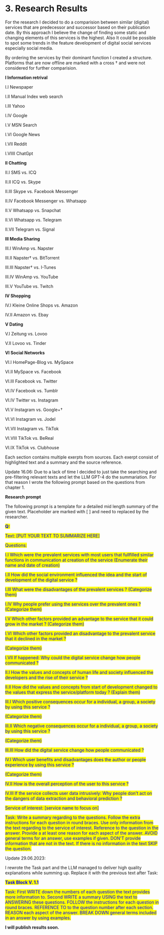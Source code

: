 # 3. Research Results

For the research I decided to do a comparision between similar (digital) services that are predecessor and successor based on their publication date. By this approach I believe the change of finding some static and changing elements of this services is the highest. Also It could be possible to spot some trends in the feature development of digital social services especially social media.

By ordering the services by their dominant function I created a structure. Platforms that are now offline are marked with a cross † and were not considered for further comparision.



**I Information retrival**

I.I Newspaper

I.II Manual Index web search

I.III Yahoo

I.IV Google&#x20;

I.V MSN Search

I.VI Google News

I.VII Reddit

I.VIIII ChatGpt



**II Chatting**

II.I SMS vs. ICQ

II.II ICQ vs. Skype

II.III Skype vs. Facebook Messenger

II.IV Facebook Messenger vs. Whatsapp

II.V Whatsapp vs. Snapchat

II.VI Whatsapp vs. Telegram

II.VII Telegram vs. Signal



**III Media Sharing**

III.I WinAmp vs. Napster

III.II Napster† vs. BitTorrent

III.III Napster† vs. I-Tunes

III.IV WinAmp vs. YouTube

III.V YouTube vs. Twitch



**IV Shopping**

IV.I Kleine Online Shops vs. Amazon

IV.II Amazon vs. Ebay

**V Dating**

V.I Zeitung vs. Lovoo

V.II Lovoo vs. Tinder



**VI Social Networks**

VI.I HomePage-Blog vs. MySpace

VI.II MySpace vs. Facebook

VI.III Facebook vs. Twitter

VI.IV Facebook vs. Tumblr

VI.IV Twitter vs. Instagram

VI.V Instagram vs. Google+†

VI.VI Instagram vs. Jodel

VI.VII Instagram vs. TikTok

VI.VIII TikTok vs. BeReal

VI.IX TikTok vs. Clubhouse

Each section contains multiple exerpts from sources. Each exerpt consist of highlighted text and a summary and the source reference.



Update 16.06: Due to a lack of time I decided to just take the searching and pre-filtering relevant texts and let the LLM GPT-4 do the summariation. For that reason I wrote the following prompt based on the questions from chapter 1.



**Research prompt**

The following prompt is a template for a detailed mid length summary of the given text. Placeholder are marked with \[ ] and need to replaced by the researcher.

<mark style="color:blue;">**Q:**</mark>&#x20;

<mark style="color:blue;">Text: \[PUT YOUR TEXT TO SUMMARIZE HERE]</mark>

<mark style="color:blue;">Questions:</mark>&#x20;

<mark style="color:blue;">I.I Which were the prevalent services with most users that fullfilled similar functions in communication at creation of the service (Enumerate their name and date of creation)</mark>

<mark style="color:blue;">I.II How did the social environment influenced the idea and the start of development of the digital service ?</mark>&#x20;

<mark style="color:blue;">I.III What were the disadvantages of the prevalent services ? (Categorize them)</mark>

<mark style="color:blue;">I.IV Why people prefer using the services  over the prevalent ones ? (Categorize them)</mark>

<mark style="color:blue;">I.V Which other factors provided an advantage to the service that it could grow in the market ? (Categorize them)</mark>

<mark style="color:blue;">I.VI Which other factors provided an disadvantage to the prevalent service that it declined in the market ?</mark>

<mark style="color:blue;">(Categorize them)</mark>

<mark style="color:blue;">I.VII If happened: Why could the digital service change how people communicated ?</mark>

<mark style="color:blue;">II.I How the values and concepts of human life and society influenced the developers and the rise of their service ?</mark>

<mark style="color:blue;">II.II How did the values and concepts from start of development changed to the values that express the service/platform today ? (Explain them)</mark>

<mark style="color:blue;">III.I Which positive consequences occur for a individual, a group, a society by using this service ?</mark>&#x20;

<mark style="color:blue;">(Categorize them)</mark>

<mark style="color:blue;">III.II Which negative consequences occur for a individual, a group, a society by using this service ?</mark>

<mark style="color:blue;">(Categorize them)</mark>

<mark style="color:blue;">III.III How did the digital service change how people communicated ?</mark>

<mark style="color:blue;">IV.I Which user benefits and disadvantages does the author or people experience by using this service ?</mark>

<mark style="color:blue;">(Categorize them)</mark>

<mark style="color:blue;">IV.II How is the overall perception of the user to this service ?</mark>

<mark style="color:blue;">IV.III If the service collects user data intrusively: Why people don't act on the dangers of data extraction and behavioral prediction ?</mark>

<mark style="color:blue;">Service of interest: \[service name to focus on]</mark>

<mark style="color:blue;">Task: Write a summary regarding to the questions. Follow the extra instructions for each question in round braces. Use only information from the text regarding to the service of interest. Reference to the question in the answer. Provide a at least one reason for each aspect of the answer. AVOID general terms for an answer, use examples if given. DON'T provide information that are not in the text. If there is no information in the text SKIP the question.</mark>

Update 29.06.2023:&#x20;

I rewrote the Task part and the LLM managed to deliver high quality explanations while summing up. Replace it with the previous text after Task:

<mark style="color:blue;">**Task Block V. 1.1**</mark>

<mark style="color:blue;">Task: First WRITE down the numbers of each question the text provides more information to. Second WRITE a summary USING the text to ANSWERING these questions. FOLLOW the instructions for each question in round braces. REFERENCE TO to the question number after each section. REASON each aspect of the answer. BREAK DOWN general terms included in an answer by using examples.</mark>

**I will publish results soon.**
